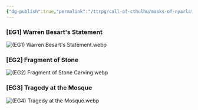```yaml
---
{"dg-publish":true,"permalink":"/ttrpg/call-of-cthulhu/masks-of-nyarlathotep/players/clues/egypt-clues/","tags":["TTRPG/Games/MoN"]}
---
```


### [EG1] Warren Besart's Statement
![(EG1) Warren Besart's Statement.webp](/img/user/z_Attachments/TTRPG/Masks%20of%20Nyarlathotep/Clues/Egypt/(EG1)%20Warren%20Besart's%20Statement.webp)

### [EG2] Fragment of Stone
![(EG2) Fragment of Stone Carving.webp](/img/user/z_Attachments/TTRPG/Masks%20of%20Nyarlathotep/Clues/Egypt/(EG2)%20Fragment%20of%20Stone%20Carving.webp)

### [EG3] Tragedy at the Mosque
![(EG4) Tragedy at the Mosque.webp](/img/user/z_Attachments/TTRPG/Masks%20of%20Nyarlathotep/Clues/Egypt/(EG4)%20Tragedy%20at%20the%20Mosque.webp)